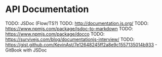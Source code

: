 # API Documentation

TODO: JSDoc (Flow/TS?)
TODO: http://documentation.js.org/
TODO: https://www.npmjs.com/package/jsdoc-to-markdown
TODO: https://www.npmjs.com/package/docco
TODO: https://survivejs.com/blog/documentationjs-interview/
TODO: https://gist.github.com/KevinAst/7e12648245ff2a8e9c1557135014b933 - GitBook with JSDoc
